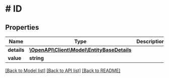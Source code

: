 # # ID

## Properties

Name | Type | Description | Notes
------------ | ------------- | ------------- | -------------
**details** | [**\OpenAPI\Client\Model\EntityBaseDetails**](EntityBaseDetails.md) |  | [optional]
**value** | **string** |  | [optional]

[[Back to Model list]](../../README.md#models) [[Back to API list]](../../README.md#endpoints) [[Back to README]](../../README.md)
